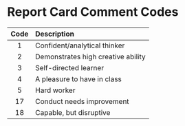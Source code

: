 # Report Card Comment Codes

| Code | Description |
| :---: | :--- |
| 1 | Confident/analytical thinker |
| 2 | Demonstrates high creative ability |
| 3 | Self-directed learner |
| 4 | A pleasure to have in class |
| 5 | Hard worker |
| 17 | Conduct needs improvement |
| 18 | Capable, but disruptive |
